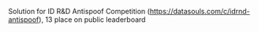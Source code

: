 Solution for ID R&D Antispoof Competition (https://datasouls.com/c/idrnd-antispoof), 13 place on public leaderboard

